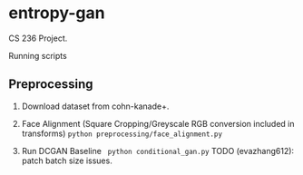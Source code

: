 # entropy-gan

CS 236 Project.

Running scripts 

## Preprocessing 

1. Download dataset from cohn-kanade+. 

2. Face Alignment (Square Cropping/Greyscale RGB conversion included in transforms) 
```python preprocessing/face_alignment.py ```

3. Run DCGAN Baseline 
``` python conditional_gan.py``` 
TODO (evazhang612): patch batch size issues. 
